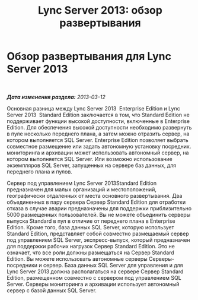 ﻿---
title: 'Lync Server 2013: обзор развертывания'
TOCTitle: Обзор развертывания
ms:assetid: da67555e-f410-4c37-9996-d511f37da8d1
ms:mtpsurl: https://technet.microsoft.com/ru-ru/library/JJ205305(v=OCS.15)
ms:contentKeyID: 49311352
ms.date: 05/19/2016
mtps_version: v=OCS.15
ms.translationtype: HT
---

# Обзор развертывания для Lync Server 2013

 

_**Дата изменения раздела:** 2013-03-12_

Основная разница между Lync Server 2013  Enterprise Edition и Lync Server 2013  Standard Edition заключается в том, что Standard Edition не поддерживает функции высокой доступности, включенные в Enterprise Edition. Для обеспечения высокой доступности необходимо развернуть в пуле несколько переднего плана, а затем можно отразить сервер, на котором выполняется SQL Server. Enterprise Edition позволяет выбрать совместное размещение или задать автономную установку посредник. мониторинга и архивации может использовать автономный сервер, на котором выполняется SQL Server. Или возможно использование экземпляров SQL Server, запущенных на сервере баз данных, для переднего плана и пулов.

Сервер под управлением Lync Server 2013Standard Edition предназначен для малых организаций и местоположений, географически отдаленных от места основного развертывания. Два объединенных в пару сервера Сервер Standard Edition для отработки отказа в случае аварии предназначены для поддержки приблизительно 5000 размещенных пользователей. Вы не можете объединить серверы выпуска Standard в пул в отличие от переднего плана в Enterprise Edition. Кроме того, база данных SQL Server, которую использует Standard Edition, представляет собой совместно размещаемый сервер под управлением SQL Server, экспресс-выпуск, который предназначен для поддержки рабочих нагрузок Сервер Standard Edition. Это не означает, что все роли должны размещаться на Сервер Standard Edition. Вы можете использовать автономные серверы Серверы-посредники и сервер. База данных SQL Server для управления и для Lync Server 2013 должна располагаться на сервере Сервер Standard Edition, размещенном совместно с сервером под управлением SQL Server. Серверы мониторинга и архивации использует автономный сервер с базой данных SQL Server.

